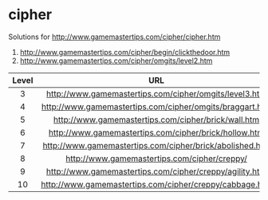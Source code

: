 # cipher
Solutions for http://www.gamemastertips.com/cipher/cipher.htm

1. http://www.gamemastertips.com/cipher/begin/clickthedoor.htm
1. http://www.gamemastertips.com/cipher/omgits/level2.htm

| Level | URL | password | 
|:---:|:---:|:---|
| 3 | http://www.gamemastertips.com/cipher/omgits/level3.htm |  |
| 4 | http://www.gamemastertips.com/cipher/omgits/braggart.htm | |
| 5 |http://www.gamemastertips.com/cipher/brick/wall.htm | trojan |
| 6 |http://www.gamemastertips.com/cipher/brick/hollow.htm |  |
| 7 |http://www.gamemastertips.com/cipher/brick/abolished.htm | |
| 8 |http://www.gamemastertips.com/cipher/creppy/ | concealed |
| 9 |http://www.gamemastertips.com/cipher/creppy/agility.htm | |
| 10 | http://www.gamemastertips.com/cipher/creppy/cabbage.htm | |
